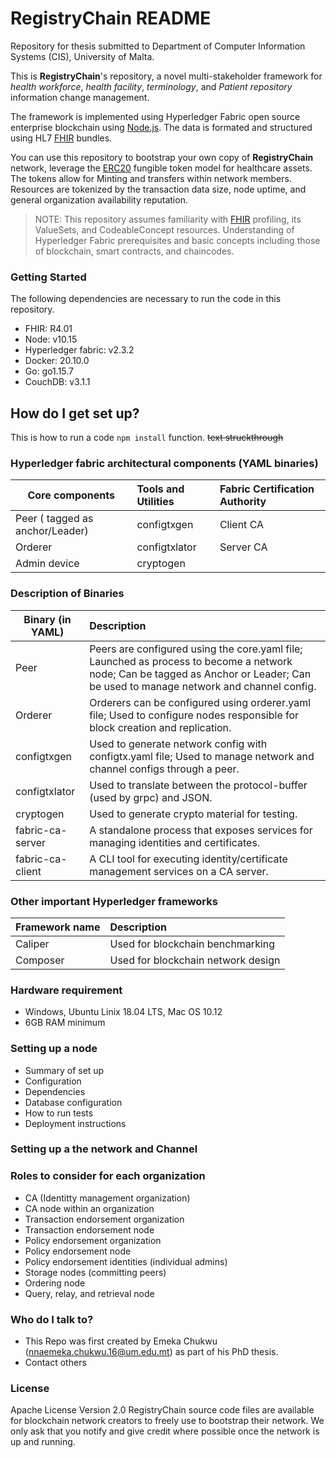 # RegistryChain README #
Repository for thesis submitted to Department of Computer Information Systems (CIS), University of Malta.



This is **RegistryChain**'s repository, a novel multi-stakeholder framework for *health workforce*, *health facility*, *terminology*, and *Patient repository* information change management.

The framework is implemented using Hyperledger Fabric open source enterprise blockchain using [Node.js](https://nodejs.org/en/).
The data is formated and structured using HL7 [FHIR](https://www.hl7.org/fhir/) bundles.

You can use this repository to bootstrap your own copy of **RegistryChain** network, leverage the [ERC20](https://en.wikipedia.org/wiki/Ethereum#ERC-20_Tokens) fungible token model for healthcare assets.
The tokens allow for Minting and transfers within network members. Resources are tokenized by the transaction data size, node uptime, and general organization availability reputation.

>NOTE: This repository assumes familiarity with [FHIR](https://www.hl7.org/fhir) profiling, its ValueSets, and CodeableConcept resources.
>Understanding of Hyperledger Fabric prerequisites and basic concepts including those of blockchain, smart contracts, and chaincodes.

### Getting Started ###
The following dependencies are necessary to run the code in this repository.

* FHIR: R4.01
* Node: v10.15
* Hyperledger fabric: v2.3.2
* Docker: 20.10.0
* Go: go1.15.7
* CouchDB: v3.1.1

## How do I get set up? ##
This is how to run a code `npm install` function.
~~text struckthrough~~


### Hyperledger fabric architectural components (YAML binaries) ###
Core components  | Tools and Utilities  |  Fabric Certification Authority
---------------- | :------------------- | :--------------------------
Peer ( tagged as anchor/Leader) | configtxgen          | Client CA
Orderer          | configtxlator        | Server CA
Admin device     | cryptogen            |

### Description of Binaries ###
Binary (in YAML) | Description
---------------- | :-------------------
Peer             | Peers are configured using the core.yaml file; Launched as process to become a network node; Can be tagged as Anchor or Leader; Can be used to manage network and channel config.
Orderer          | Orderers can be configured using orderer.yaml file; Used to configure nodes responsible for block creation and replication.
configtxgen      | Used to generate network config with configtx.yaml file; Used to manage network and channel configs through a peer.
configtxlator    | Used to translate between the protocol-buffer (used by grpc) and JSON.
cryptogen        | Used to generate crypto material for testing.
fabric-ca-server | A standalone process that exposes services for managing identities and certificates.
fabric-ca-client | A CLI tool for executing identity/certificate management services on a CA server.


### Other important Hyperledger frameworks ###
Framework name  | Description
---------------- | :-------------------
Caliper          | Used for blockchain benchmarking
Composer         | Used for blockchain network design

### Hardware requirement ###
* Windows, Ubuntu Linix 18.04 LTS, Mac OS 10.12
* 6GB RAM minimum

### Setting up a node ###
* Summary of set up
* Configuration
* Dependencies
* Database configuration
* How to run tests
* Deployment instructions

### Setting up a the network and Channel ###

### Roles to consider for each organization ###
* CA (Identitty management organization)
* CA node within an organization
* Transaction endorsement organization
* Transaction endorsement node
* Policy endorsement organization
* Policy endorsement node
* Policy endorsement identities (individual admins)
* Storage nodes (committing peers)
* Ordering node
* Query, relay, and retrieval node

### Who do I talk to? ###

* This Repo was first created by Emeka Chukwu (nnaemeka.chukwu.16@um.edu.mt) as part of his PhD thesis.
* Contact others

### License ###
Apache License Version 2.0
RegistryChain source code files are available for blockchain network creators to freely use to bootstrap their network. We only ask that you notify and give credit where possible once the network is up and running.
